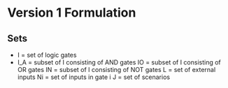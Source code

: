 # Version 1 Formulation

## Sets
- I = set of logic gates
- I_A = subset of I consisting of AND gates
  IO = subset of I consisting of OR gates
  IN = subset of I consisting of NOT gates
  L = set of external inputs
  Ni = set of inputs in gate i
  J = set of scenarios
